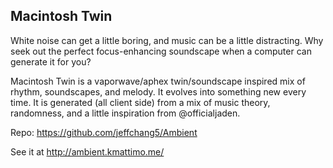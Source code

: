 ## Macintosh Twin
White noise can get a little boring, and music can be a little distracting. Why seek out the perfect focus-enhancing soundscape when a computer can generate it for you? 

Macintosh Twin is a vaporwave/aphex twin/soundscape inspired mix of rhythm, soundscapes, and melody. It evolves into something new every time. It is generated (all client side) from a mix of music theory, randomness, and a little inspiration from @officialjaden. 

Repo: 
https://github.com/jeffchang5/Ambient

See it at 
http://ambient.kmattimo.me/


